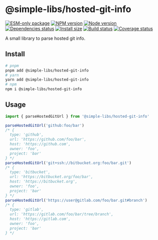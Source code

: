 # @simple-libs/hosted-git-info

[![ESM-only package][package]][package-url]
[![NPM version][npm]][npm-url]
[![Node version][node]][node-url]
[![Dependencies status][deps]][deps-url]
[![Install size][size]][size-url]
[![Build status][build]][build-url]
[![Coverage status][coverage]][coverage-url]

[package]: https://img.shields.io/badge/package-ESM--only-ffe536.svg
[package-url]: https://nodejs.org/api/esm.html

[npm]: https://img.shields.io/npm/v/@simple-libs/hosted-git-info.svg
[npm-url]: https://www.npmjs.com/package/@simple-libs/hosted-git-info

[node]: https://img.shields.io/node/v/@simple-libs/hosted-git-info.svg
[node-url]: https://nodejs.org

[deps]: https://img.shields.io/librariesio/release/npm/@simple-libs/hosted-git-info
[deps-url]: https://libraries.io/npm/@simple-libs%2Fhosted-git-info/tree

[size]: https://packagephobia.com/badge?p=@simple-libs/hosted-git-info
[size-url]: https://packagephobia.com/result?p=@simple-libs/hosted-git-info

[build]: https://img.shields.io/github/actions/workflow/status/TrigenSoftware/simple-libs/tests.yml?branch=main
[build-url]: https://github.com/TrigenSoftware/simple-libs/actions

[coverage]: https://coveralls.io/repos/github/TrigenSoftware/simple-libs/badge.svg?branch=main
[coverage-url]: https://coveralls.io/github/TrigenSoftware/simple-libs?branch=main

A small library to parse hosted git info.

## Install

```bash
# pnpm
pnpm add @simple-libs/hosted-git-info
# yarn
yarn add @simple-libs/hosted-git-info
# npm
npm i @simple-libs/hosted-git-info
```

## Usage

```ts
import { parseHostedGitUrl } from '@simple-libs/hosted-git-info'

parseHostedGitUrl('github:foo/bar')
/* {
  type: 'github',
  url: 'https://github.com/foo/bar',
  host: 'https://github.com',
  owner: 'foo',
  project: 'bar'
} */
parseHostedGitUrl('git+ssh://bitbucket.org:foo/bar.git')
/* {
  type: 'bitbucket',
  url: 'https://bitbucket.org/foo/bar',
  host: 'https://bitbucket.org',
  owner: 'foo',
  project: 'bar'
} */
parseHostedGitUrl('https://user@gitlab.com/foo/bar.git#branch')
/* {
  type: 'gitlab',
  url: 'https://gitlab.com/foo/bar/tree/branch',
  host: 'https://gitlab.com',
  owner: 'foo',
  project: 'bar'
} */
```
